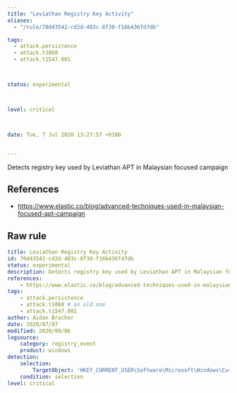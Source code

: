 ```yaml
---
title: "Leviathan Registry Key Activity"
aliases:
  - "/rule/70d43542-cd2d-483c-8f30-f16b436fd7db"

tags:
  - attack.persistence
  - attack.t1060
  - attack.t1547.001



status: experimental



level: critical



date: Tue, 7 Jul 2020 13:27:57 +0100


---
```


Detects registry key used by Leviathan APT in Malaysian focused campaign

<!--more-->




## References

* https://www.elastic.co/blog/advanced-techniques-used-in-malaysian-focused-apt-campaign


## Raw rule
```yaml
title: Leviathan Registry Key Activity
id: 70d43542-cd2d-483c-8f30-f16b436fd7db
status: experimental
description: Detects registry key used by Leviathan APT in Malaysian focused campaign
references:
    - https://www.elastic.co/blog/advanced-techniques-used-in-malaysian-focused-apt-campaign
tags:
    - attack.persistence
    - attack.t1060 # an old one
    - attack.t1547.001
author: Aidan Bracher
date: 2020/07/07
modified: 2020/09/06
logsource:
    category: registry_event
    product: windows
detection:
    selection:
        TargetObject: 'HKEY_CURRENT_USER\Software\Microsoft\Windows\CurrentVersion\Run\ntkd'
    condition: selection
level: critical

```

